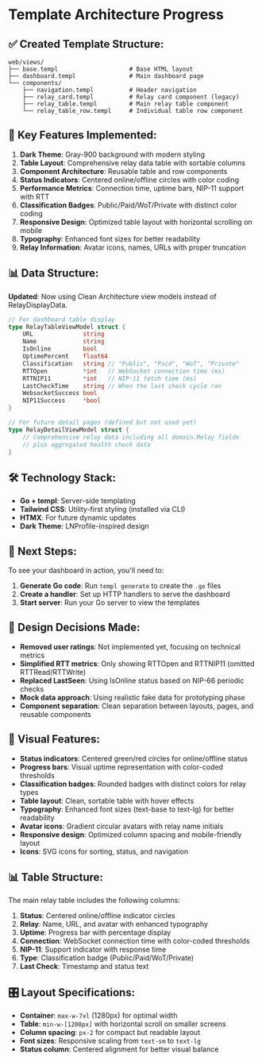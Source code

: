 # Template Architecture Progress

## ✅ Created Template Structure:

```
web/views/
├── base.templ                    # Base HTML layout
├── dashboard.templ               # Main dashboard page
└── components/
    ├── navigation.templ          # Header navigation
    ├── relay_card.templ          # Relay card component (legacy)
    ├── relay_table.templ         # Main relay table component
    └── relay_table_row.templ     # Individual table row component
```

## 🎯 Key Features Implemented:

1. **Dark Theme**: Gray-900 background with modern styling
2. **Table Layout**: Comprehensive relay data table with sortable columns
3. **Component Architecture**: Reusable table and row components
4. **Status Indicators**: Centered online/offline circles with color coding
5. **Performance Metrics**: Connection time, uptime bars, NIP-11 support with RTT
6. **Classification Badges**: Public/Paid/WoT/Private with distinct color coding
7. **Responsive Design**: Optimized table layout with horizontal scrolling on mobile
8. **Typography**: Enhanced font sizes for better readability
9. **Relay Information**: Avatar icons, names, URLs with proper truncation

## 📊 Data Structure:

**Updated**: Now using Clean Architecture view models instead of RelayDisplayData.

```go
// For dashboard table display
type RelayTableViewModel struct {
    URL              string
    Name             string
    IsOnline         bool
    UptimePercent    float64
    Classification   string // "Public", "Paid", "WoT", "Private"
    RTTOpen          *int   // WebSocket connection time (ms)
    RTTNIP11         *int   // NIP-11 fetch time (ms)
    LastCheckTime    string // When the last check cycle ran
    WebsocketSuccess bool
    NIP11Success     *bool
}

// For future detail pages (defined but not used yet)
type RelayDetailViewModel struct {
    // Comprehensive relay data including all domain.Relay fields
    // plus aggregated health check data
}
```

## 🛠️ Technology Stack:

- **Go + templ**: Server-side templating
- **Tailwind CSS**: Utility-first styling (installed via CLI)
- **HTMX**: For future dynamic updates
- **Dark Theme**: LNProfile-inspired design

## 🚀 Next Steps:

To see your dashboard in action, you'll need to:

1. **Generate Go code**: Run `templ generate` to create the `.go` files
2. **Create a handler**: Set up HTTP handlers to serve the dashboard
3. **Start server**: Run your Go server to view the templates

## 📝 Design Decisions Made:

- **Removed user ratings**: Not implemented yet, focusing on technical metrics
- **Simplified RTT metrics**: Only showing RTTOpen and RTTNIP11 (omitted RTTRead/RTTWrite)
- **Replaced LastSeen**: Using IsOnline status based on NIP-66 periodic checks
- **Mock data approach**: Using realistic fake data for prototyping phase
- **Component separation**: Clean separation between layouts, pages, and reusable components

## 🎨 Visual Features:

- **Status indicators**: Centered green/red circles for online/offline status
- **Progress bars**: Visual uptime representation with color-coded thresholds
- **Classification badges**: Rounded badges with distinct colors for relay types
- **Table layout**: Clean, sortable table with hover effects
- **Typography**: Enhanced font sizes (text-base to text-lg) for better readability
- **Avatar icons**: Gradient circular avatars with relay name initials
- **Responsive design**: Optimized column spacing and mobile-friendly layout
- **Icons**: SVG icons for sorting, status, and navigation

## 📊 Table Structure:

The main relay table includes the following columns:
1. **Status**: Centered online/offline indicator circles
2. **Relay**: Name, URL, and avatar with enhanced typography
3. **Uptime**: Progress bar with percentage display
4. **Connection**: WebSocket connection time with color-coded thresholds
5. **NIP-11**: Support indicator with response time
6. **Type**: Classification badge (Public/Paid/WoT/Private)
7. **Last Check**: Timestamp and status text

## 🎛️ Layout Specifications:

- **Container**: `max-w-7xl` (1280px) for optimal width
- **Table**: `min-w-[1200px]` with horizontal scroll on smaller screens
- **Column spacing**: `px-2` for compact but readable layout
- **Font sizes**: Responsive scaling from `text-sm` to `text-lg`
- **Status column**: Centered alignment for better visual balance
